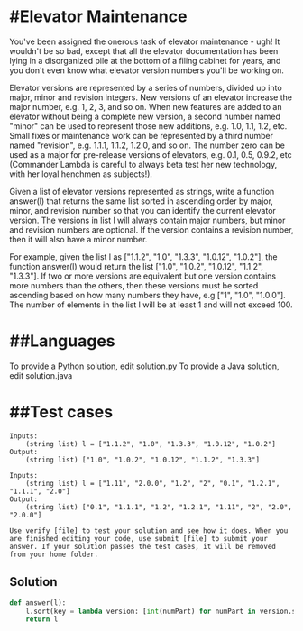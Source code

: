 #Elevator Maintenance
====================

You've been assigned the onerous task of elevator maintenance - ugh! It wouldn't be so bad, except that all the elevator documentation has been lying in a disorganized pile at the bottom of a filing cabinet for years, and you don't even know what elevator version numbers you'll be working on. 

Elevator versions are represented by a series of numbers, divided up into major, minor and revision integers. New versions of an elevator increase the major number, e.g. 1, 2, 3, and so on. When new features are added to an elevator without being a complete new version, a second number named "minor" can be used to represent those new additions, e.g. 1.0, 1.1, 1.2, etc. Small fixes or maintenance work can be represented by a third number named "revision", e.g. 1.1.1, 1.1.2, 1.2.0, and so on. The number zero can be used as a major for pre-release versions of elevators, e.g. 0.1, 0.5, 0.9.2, etc (Commander Lambda is careful to always beta test her new technology, with her loyal henchmen as subjects!).

Given a list of elevator versions represented as strings, write a function answer(l) that returns the same list sorted in ascending order by major, minor, and revision number so that you can identify the current elevator version. The versions in list l will always contain major numbers, but minor and revision numbers are optional. If the version contains a revision number, then it will also have a minor number.

For example, given the list l as ["1.1.2", "1.0", "1.3.3", "1.0.12", "1.0.2"], the function answer(l) would return the list ["1.0", "1.0.2", "1.0.12", "1.1.2", "1.3.3"]. If two or more versions are equivalent but one version contains more numbers than the others, then these versions must be sorted ascending based on how many numbers they have, e.g ["1", "1.0", "1.0.0"]. The number of elements in the list l will be at least 1 and will not exceed 100.

##Languages
=========

To provide a Python solution, edit solution.py
To provide a Java solution, edit solution.java

##Test cases
==========
```
Inputs:
    (string list) l = ["1.1.2", "1.0", "1.3.3", "1.0.12", "1.0.2"]
Output:
    (string list) ["1.0", "1.0.2", "1.0.12", "1.1.2", "1.3.3"]

Inputs:
    (string list) l = ["1.11", "2.0.0", "1.2", "2", "0.1", "1.2.1", "1.1.1", "2.0"]
Output:
    (string list) ["0.1", "1.1.1", "1.2", "1.2.1", "1.11", "2", "2.0", "2.0.0"]

Use verify [file] to test your solution and see how it does. When you are finished editing your code, use submit [file] to submit your answer. If your solution passes the test cases, it will be removed from your home folder.
```


## Solution
```python
def answer(l):
	l.sort(key = lambda version: [int(numPart) for numPart in version.split('.')])
	return l
```